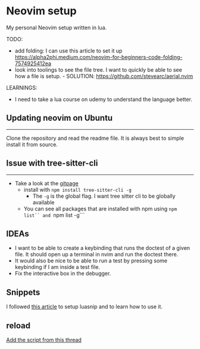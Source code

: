 # Neovim setup

My personal Neovim setup written in lua.


TODO:
- add folding: I can use this article to set it up https://alpha2phi.medium.com/neovim-for-beginners-code-folding-7574925412ea
- look into toolings to see the file tree.
  I want to quickly be able to see how a file is setup.
      - SOLUTION: https://github.com/stevearc/aerial.nvim

LEARNINGS:
- I need to take a lua course on udemy to understand the language better.




## Updating neovim on Ubuntu
----------------------

Clone the repository and read the readme file. It is always best to simple install it from source.


## Issue with tree-sitter-cli
---------------------------

* Take a look at the [gitpage](https://github.com/tree-sitter/tree-sitter/tree/master/cli)
    * install with ```npm install tree-sitter-cli -g```
        * The ```-g``` is the global flag. I want tree sitter cli to be globally 
          available
    * You can see all packages that are installed with npm using ```npm list`` and ```npm list -g```

    

## IDEAs

* I want to be able to create a keybinding that runs the doctest of a given file.
It should open up a terminal in nvim and run the doctest there.
* It would also be nice to be able to run a test by pressing some keybinding if I am 
inside a test file.
* Fix the interactive box in the debugger.


## Snippets

I followed [this article]() to setup luasnip and to learn how to use it.


## reload
[Add the script from this thread](https://stackoverflow.com/questions/72412720/how-to-source-init-lua-without-restarting-neovim)
